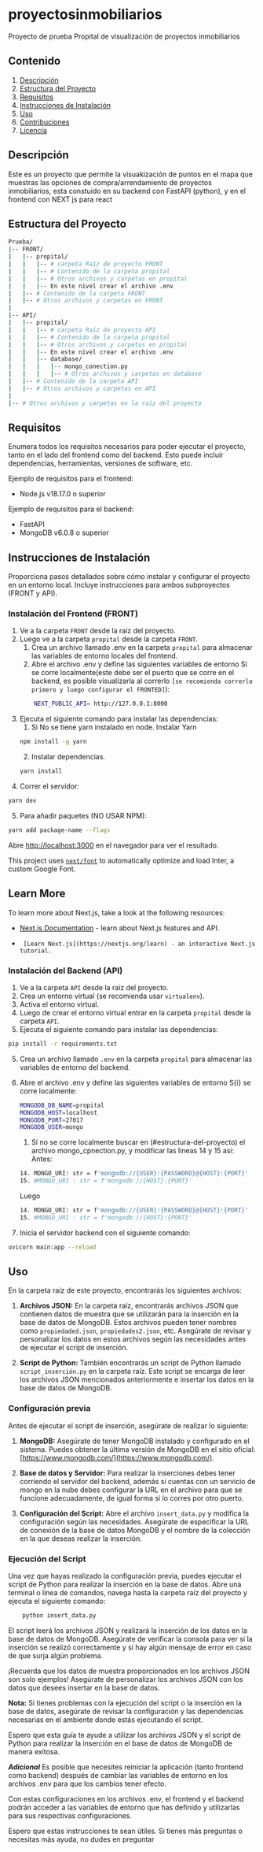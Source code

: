 # proyectosinmobiliarios
Proyecto de prueba Propital de visualización de proyectos inmobiliarios

## Contenido

1. [Descripción](#descripción)
2. [Estructura del Proyecto](#estructura-del-proyecto)
3. [Requisitos](#requisitos)
4. [Instrucciones de Instalación](#instrucciones-de-instalación)
5. [Uso](#uso)
6. [Contribuciones](#contribuciones)
7. [Licencia](#licencia)

## Descripción

Este es un proyecto que permite la visuakización de puntos en el mapa que muestras las opciones de compra/arrendamiento de proyectos inmobiliarios, esta constuido en su backend con FastAPI (python), y en el frontend con NEXT js para react

## Estructura del Proyecto
```bash
Prueba/
|-- FRONT/
|   |-- propital/
|   |   |-- # carpeta Raíz de proyecto FRONT
|   |   |-- # Contenido de la carpeta propital
|   |   |-- # Otros archivos y carpetas en propital
|   |   |-- En este nivel crear el archivo .env
|   |-- # Contenido de la carpeta FRONT
|   |-- # Otros archivos y carpetas en FRONT
|
|-- API/
|   |-- propital/
|   |   |-- # carpeta Raíz de proyecto API
|   |   |-- # Contenido de la carpeta propital
|   |   |-- # Otros archivos y carpetas en propital
|   |   |-- En este nivel crear el archivo .env
|   |   |-- database/
|   |   |   |-- mongo_conection.py
|   |   |   |-- # Otros archivos y carpetas en database
|   |-- # Contenido de la carpeta API
|   |-- # Otros archivos y carpetas en API
|
|-- # Otros archivos y carpetas en la raíz del proyecto

```


## Requisitos

Enumera todos los requisitos necesarios para poder ejecutar el proyecto, tanto en el lado del frontend como del backend. Esto puede incluir dependencias, herramientas, versiones de software, etc.

Ejemplo de requisitos para el frontend:
- Node.js v18.17.0 o superior

Ejemplo de requisitos para el backend:
- FastAPI
- MongoDB v6.0.8 o superior

## Instrucciones de Instalación

Proporciona pasos detallados sobre cómo instalar y configurar el proyecto en un entorno local. Incluye instrucciones para ambos subproyectos (FRONT y API).



### Instalación del Frontend (FRONT)

1. Ve a la carpeta `FRONT` desde la raíz del proyecto.
2. Luego ve a la carpeta `propital` desde la carpeta `FRONT`.
    1. Crea un archivo llamado .env en la carpeta `propital` para almacenar las variables de entorno locales del frontend.
    2. Abre el archivo .env y define las siguientes variables de entorno Sí se corre localmente(este debe ser el puerto que se corre en el backend, es posible visualizarla al correrlo `[se recomienda correrlo primero y luego configurar el FRONTED]`):
    ```bash 
        NEXT_PUBLIC_API= http://127.0.0.1:8000
    ```
3. Ejecuta el siguiente comando para instalar las dependencias:
    1. Si No se tiene yarn instalado en node. Instalar Yarn
    ```bash
    npm install -g yarn
    ```
    2. Instalar dependencias.
    ```bash
    yarn install 
    ```
4. Correr el servidor:

```bash
yarn dev
```

5. Para añadir paquetes (NO USAR NPM):

```bash
yarn add package-name --flags
```


Abre [http://localhost:3000](http://localhost:3000) en el navegador para ver el resultado.

This project uses [`next/font`](https://nextjs.org/docs/basic-features/font-optimization) to automatically optimize and load Inter, a custom Google Font.

## Learn More

To learn more about Next.js, take a look at the following resources:

-   [Next.js Documentation](https://nextjs.org/docs) - learn about Next.js features and API.
-      [Learn Next.js](https://nextjs.org/learn) - an interactive Next.js tutorial.

### Instalación del Backend (API)

1. Ve a la carpeta `API` desde la raíz del proyecto.
2. Crea un entorno virtual (se recomienda usar `virtualenv`).
3. Activa el entorno virtual.
4. Luego de crear el entorno virtual entrar en la carpeta `propital` desde la carpeta `API`.
5. Ejecuta el siguiente comando para instalar las dependencias:

```bash
pip install -r requirements.txt
```

5. Crea un archivo llamado `.env` en la carpeta `propital` para almacenar las variables de entorno del backend.
6. Abre el archivo .env y define las siguientes variables de entorno S{i} se corre localmente:
    ```bash 
    MONGODB_DB_NAME=propital
    MONGODB_HOST=localhost
    MONGODB_PORT=27017
    MONGODB_USER=mongo
    ```
    1. Sí no se corre localmente buscar en (#estructura-del-proyecto) el archivo mongo_cpnection.py, y modificar las lineas 14 y 15
    asi:
    Antes:
    ```bash
    14. MONGO_URI: str = f'mongodb://{USER}:{PASSWORD}@{HOST}:{PORT}'
    15. #MONGO_URI : str = f'mongodb://{HOST}:{PORT}'

    ```
    Luego
    ```bash
    14. MONGO_URI: str = f'mongodb://{USER}:{PASSWORD}@{HOST}:{PORT}'
    15. #MONGO_URI : str = f'mongodb://{HOST}:{PORT}'

    ```



7. Inicia el servidor backend con el siguiente comando:

```bash
uvicorn main:app --reload
```


## Uso

En la carpeta raíz de este proyecto, encontrarás los siguientes archivos:

1. **Archivos JSON:** En la carpeta raíz, encontrarás archivos JSON que contienen datos de muestra que se utilizarán para la inserción en la base de datos de MongoDB. Estos archivos pueden tener nombres como `propiedaded.json`, `propiedades2.json`, etc. Asegúrate de revisar y personalizar los datos en estos archivos según las necesidades antes de ejecutar el script de inserción.

2. **Script de Python:** También encontrarás un script de Python llamado `script_inserción.py` en la carpeta raíz. Este script se encarga de leer los archivos JSON mencionados anteriormente e insertar los datos en la base de datos de MongoDB.

### Configuración previa

Antes de ejecutar el script de inserción, asegúrate de realizar lo siguiente:

1. **MongoDB:** Asegúrate de tener MongoDB instalado y configurado en el sistema. Puedes obtener la última versión de MongoDB en el sitio oficial: [https://www.mongodb.com/](https://www.mongodb.com/).

2. **Base de datos y Servidor:** Para realizar la inserciones debes tener corriendo el servidor del backend, además si cuentas con un servicio de mongo en la nube debes configurar la URL en el archivo para que se funcione adecuadamente, de igual forma si lo corres por otro puerto.

3. **Configuración del Script:** Abre el archivo `insert_data.py` y modifica la configuración según las necesidades. Asegúrate de especificar la URL de conexión de la base de datos MongoDB y el nombre de la colección en la que deseas realizar la inserción.

### Ejecución del Script

Una vez que hayas realizado la configuración previa, puedes ejecutar el script de Python para realizar la inserción en la base de datos. Abre una terminal o línea de comandos, navega hasta la carpeta raíz del proyecto y ejecuta el siguiente comando:

```bash
    python insert_data.py
```


El script leerá los archivos JSON y realizará la inserción de los datos en la base de datos de MongoDB. Asegúrate de verificar la consola para ver si la inserción se realizó correctamente y si hay algún mensaje de error en caso de que surja algún problema.

¡Recuerda que los datos de muestra proporcionados en los archivos JSON son solo ejemplos! Asegúrate de personalizar los archivos JSON con los datos que desees insertar en la base de datos.

**Nota:** Si tienes problemas con la ejecución del script o la inserción en la base de datos, asegúrate de revisar la configuración y las dependencias necesarias en el ambiente donde estás ejecutando el script.

Espero que esta guía te ayude a utilizar los archivos JSON y el script de Python para realizar la inserción en el base de datos de MongoDB de manera exitosa.

***Adicional***
Es posible que necesites reiniciar la aplicación (tanto frontend como backend) después de cambiar las variables de entorno en los archivos .env para que los cambios tener efecto.

Con estas configuraciones en los archivos .env, el frontend y el backend podrán acceder a las variables de entorno que has definido y utilizarlas para sus respectivas configuraciones. 

Espero que estas instrucciones te sean útiles. Si tienes más preguntas o necesitas más ayuda, no dudes en preguntar


